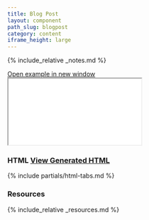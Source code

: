 ```yaml
---
title: Blog Post
layout: component
path_slug: blogpost
category: content
iframe_height: large
---
```


{% include_relative _notes.md %}

<div class="cf">
	<a href="{{ site.baseurl }}/component/{{ page.path_slug }}/example.html" target="_blank" class="example-link">Open example in new window</a>
</div><!--/.cf-->

<iframe {% if page.iframe_height %}class="h-{{ page.iframe_height }}"{% endif %} src="{{ site.baseurl}}/component/{{ page.path_slug }}/example.html" title="Blog Post Example"></iframe>

<h3>HTML <span class="link"><a href="component.html" target="_blank">View Generated HTML</a></span></h3>

{% include partials/html-tabs.md %}

<h3>Resources</h3>

{% include_relative _resources.md %}
